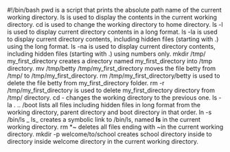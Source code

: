 #!/bin/bash
pwd is a script that prints the absolute path name of the current working directory.
ls is used to display the contents in the current working directory.
cd is used to change the working directory to home directory.
ls -l is used to display current directory contents in a long format.
ls -la is used to display current directory contents, including hidden files (starting with .) using the long format.
ls -na is used to display current directory contents, including hidden files (starting with .) using numbers only.
mkdir /tmp/ my_first_directory creates a directory named my_first_directory into /tmp directory.
mv /tmp/betty /tmp/my_first_directory moves the file betty from /tmp/ to /tmp/my_first_directory.
rm /tmp/my_first_directory/betty is used to delete the file betty from my_first_directory folder.
rm -r /tmp/my_first_directory is used to delete my_first_directory directory from /tmp/ directory.
cd - changes the working directory to the previous one.
ls -la . .. /boot lists all files including hidden files in long format from the working directory, parent directory and boot directory in that order.
ln -s /bin/ls _	ls_ creates a symbolic link to /bin/ls, named __ls__ in the current working directory.
rm *~ deletes all files ending with ~in the current working directory.
mkdir -p welcome/to/school creates school directory inside to directory inside welcome directory in the current working directory.  

